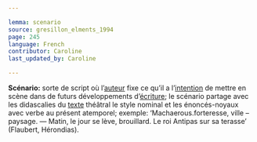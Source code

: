 ```yaml
---

lemma: scenario
source: gresillon_elments_1994
page: 245
language: French
contributor: Caroline
last_updated_by: Caroline

---
```


**Scénario:** sorte de script où l’[auteur](author.html) fixe ce qu’il a l’[intention](inention.html) de mettre en scène dans de futurs développements d’[écriture](writingProcess.html); le scénario partage avec les didascalies du [texte](text.html) théâtral le style nominal et les énoncés-noyaux avec verbe au présent atemporel; exemple: ‘Machaerous.forteresse, ville – paysage. — Matin, le jour se lève, brouillard. Le roi Antipas sur sa terasse’ (Flaubert, Hérondias).

